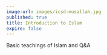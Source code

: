 ```yaml
---
image-url: images/icsd-musallah.jpg
published: true
title: Introduction to Islam
expire: false
---
```

Basic teachings of Islam and Q&A
